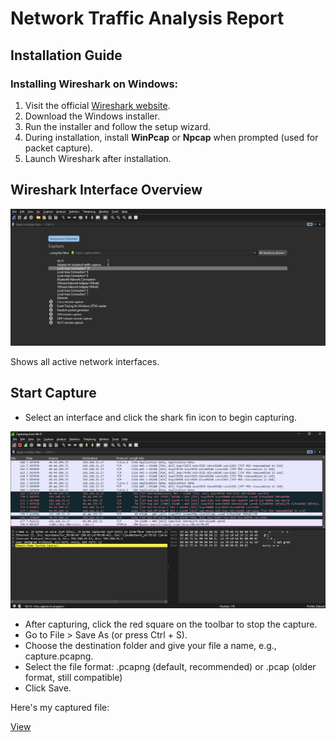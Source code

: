 # Network Traffic Analysis Report

## Installation Guide

### Installing Wireshark on Windows:

1. Visit the official [Wireshark website](https://www.wireshark.org/download.html).
2. Download the Windows installer.
3. Run the installer and follow the setup wizard.
4. During installation, install **WinPcap** or **Npcap** when prompted (used for packet capture).
5. Launch Wireshark after installation.

## Wireshark Interface Overview

 ![Wireshark Interface](screenshots/wireshark-interface.png)

 Shows all active network interfaces.

## Start Capture

 -  Select an interface and click the shark fin icon to begin capturing.
   
   ![Capture Packets](screenshots/packet-cature.png)

 - After capturing, click the red square on the toolbar to stop the capture.
 - Go to File > Save As (or press Ctrl + S).
 - Choose the destination folder and give your file a name, e.g., capture.pcapng.
 - Select the file format:
    .pcapng (default, recommended)
     or .pcap (older format, still compatible)
 - Click Save.

Here's my captured file:

[View](/capture.pcapng)
